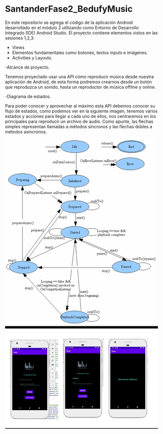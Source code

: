 # SantanderFase2_BedufyMusic
En este repositorio se agrega el código de la aplicación Android desarrollado en el módulo 2 utilizando como Entorno de Desarrollo Integrado (IDE) Android Studio. 
El proyecto contiene elementos vistos en las sesiones 1,2,3:
- Views
- Elementos fundamentales como botones, textos inputs e imágenes.
- Activities y Layouts.


-Alcance de proyecto.

 Tenemos proyectado usar una API cómo reproducir música desde nuestra aplicación de Android, 
de esta forma podremos crearnos desde un botón que reproduzca un sonido, hasta un reproductor de música offline y online.


-Diagrama de estados.

Para poder conocer y aprovechar al máximo esta API debemos conocer su flujo de estados,
como podemos ver en la siguiente imagen, tenemos varios estados y acciones para llegar a cada uno de ellos,  nos centraremos en los principales para reproducir un archivo de audio. Como apunte, las flechas simples representan llamadas a métodos síncronos 
y las flechas dobles a métodos asíncronos.

![Diagrama de estados](https://github.com/crisyoda/SantanderFase2_BedufyMusic/blob/55facce7a67054e341d134865549ece4c66f8c3c/mediaplayer-states.png)
![Captura de pantalla](https://github.com/crisyoda/Santanderdmovilfase2equipo12/blob/main/Screenshot_20210729-215634_2%20(1).png)
